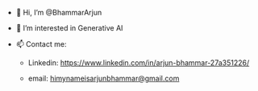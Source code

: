 - 👋 Hi, I’m @BhammarArjun
- 👀 I’m interested in Generative AI
- 📫 Contact me:

  - Linkedin: https://www.linkedin.com/in/arjun-bhammar-27a351226/

  - email: himynameisarjunbhammar@gmail.com


<!---
BhammarArjun/BhammarArjun is a ✨ special ✨ repository because its `README.md` (this file) appears on your GitHub profile.
You can click the Preview link to take a look at your changes.
--->
